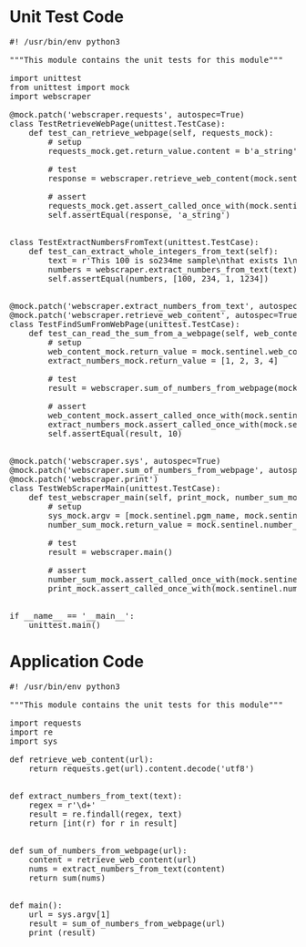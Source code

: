 Unit Test Code
==============

<pre class="file" data-filename="unit-tests.py" data-target="replace">
#! /usr/bin/env python3

"""This module contains the unit tests for this module"""

import unittest
from unittest import mock
import webscraper

@mock.patch('webscraper.requests', autospec=True)
class TestRetrieveWebPage(unittest.TestCase):
    def test_can_retrieve_webpage(self, requests_mock):
        # setup
        requests_mock.get.return_value.content = b'a_string'

        # test
        response = webscraper.retrieve_web_content(mock.sentinel.web_url)

        # assert
        requests_mock.get.assert_called_once_with(mock.sentinel.web_url)
        self.assertEqual(response, 'a_string')


class TestExtractNumbersFromText(unittest.TestCase):
    def test_can_extract_whole_integers_from_text(self):
        text = r'This 100 is so234me sample\nthat exists 1\n\non a multiline1234.'
        numbers = webscraper.extract_numbers_from_text(text)
        self.assertEqual(numbers, [100, 234, 1, 1234])


@mock.patch('webscraper.extract_numbers_from_text', autospec=True)
@mock.patch('webscraper.retrieve_web_content', autospec=True)
class TestFindSumFromWebPage(unittest.TestCase):
    def test_can_read_the_sum_from_a_webpage(self, web_content_mock, extract_numbers_mock):
        # setup
        web_content_mock.return_value = mock.sentinel.web_content
        extract_numbers_mock.return_value = [1, 2, 3, 4]

        # test
        result = webscraper.sum_of_numbers_from_webpage(mock.sentinel.a_url)

        # assert
        web_content_mock.assert_called_once_with(mock.sentinel.a_url)
        extract_numbers_mock.assert_called_once_with(mock.sentinel.web_content)
        self.assertEqual(result, 10)


@mock.patch('webscraper.sys', autospec=True)
@mock.patch('webscraper.sum_of_numbers_from_webpage', autospec=True)
@mock.patch('webscraper.print')
class TestWebScraperMain(unittest.TestCase):
    def test_webscraper_main(self, print_mock, number_sum_mock, sys_mock):
        # setup
        sys_mock.argv = [mock.sentinel.pgm_name, mock.sentinel.a_url]
        number_sum_mock.return_value = mock.sentinel.number_sum

        # test
        result = webscraper.main()

        # assert
        number_sum_mock.assert_called_once_with(mock.sentinel.a_url)
        print_mock.assert_called_once_with(mock.sentinel.number_sum)


if __name__ == '__main__':
    unittest.main()
</pre>

Application Code
================

<pre class="file" data-filename="unit-tests.py" data-target="replace">
#! /usr/bin/env python3

"""This module contains the unit tests for this module"""

import requests
import re
import sys

def retrieve_web_content(url):
    return requests.get(url).content.decode('utf8')


def extract_numbers_from_text(text):
    regex = r'\d+'
    result = re.findall(regex, text)
    return [int(r) for r in result]


def sum_of_numbers_from_webpage(url):
    content = retrieve_web_content(url)
    nums = extract_numbers_from_text(content)
    return sum(nums)
    
    
def main():
    url = sys.argv[1]
    result = sum_of_numbers_from_webpage(url)
    print (result)
</pre>